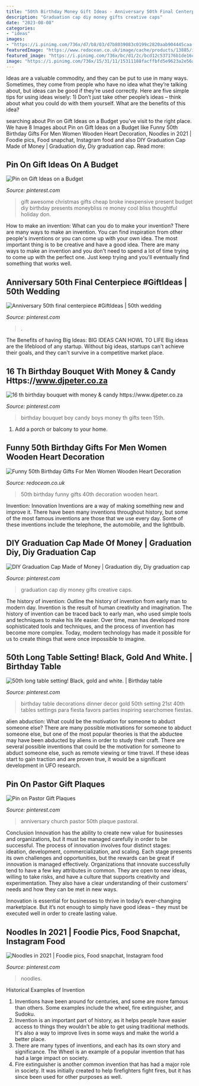 ```yaml
---
title: "50th Birthday Money Gift Ideas - Anniversary 50th Final Centerpiece #giftideas"
description: "Graduation cap diy money gifts creative caps"
date: "2023-08-08"
categories:
- "ideas"
images:
- "https://i.pinimg.com/736x/d7/b8/03/d7b8039083c0199c2820aab904445caa.jpg"
featuredImage: "https://www.redocean.co.uk/image/cache/products/13885/image07_2000-1500x1500.jpg"
featured_image: "https://i.pinimg.com/736x/bc/d1/2c/bcd12c537176b1de16c52bb7e4574894.jpg"
image: "https://i.pinimg.com/736x/15/31/11/15311188facffbfd5e9623a2e56a4c49--th-birthday-party-ideas-birthday-bouquet.jpg"
---
```



Ideas are a valuable commodity, and they can be put to use in many ways. Sometimes, they come from people who have no idea what they’re talking about, but ideas can be good if they’re used correctly. Here are five simple tips for using ideas wisely: 1) Don’t just take other people’s ideas – think about what you could do with them yourself. What are the benefits of this idea?

	

		
searching about Pin on Gift Ideas on a Budget you've visit to the right place. We have 8 Images about Pin on Gift Ideas on a Budget like Funny 50th Birthday Gifts For Men Women Wooden Heart Decoration, Noodles in 2021 | Foodie pics, Food snapchat, Instagram food and also DIY Graduation Cap Made of Money | Graduation diy, Diy graduation cap. Read more:
		
    
## Pin On Gift Ideas On A Budget

<img loading=lazy src="https://i.pinimg.com/736x/d7/b8/03/d7b8039083c0199c2820aab904445caa.jpg" onerror="this.onerror=null;this.src='https://tse2.mm.bing.net/th?id=OIP.PdqhiSJPCTp5YsMyHfhJ4wHaLH&amp;pid=15.1';" alt="Pin on Gift Ideas on a Budget">

_Source: pinterest.com_

>gift awesome christmas gifts cheap broke inexpensive present budget diy birthday presents moneybliss re money cool bliss thoughtful holiday don. 

	

How to make an invention: What can you do to make your invention?
There are many ways to make an invention. You can find inspiration from other people's inventions or you can come up with your own idea. The most important thing is to be creative and have a good idea. There are many ways to make an invention and you don't need to spend a lot of time trying to come up with the perfect one. Just keep trying and you'll eventually find something that works well.

    
## Anniversary 50th Final Centerpiece #GiftIdeas | 50th Wedding

<img loading=lazy src="https://i.pinimg.com/736x/a6/aa/ab/a6aaab21ff219f91b591354ea9d515fe.jpg" onerror="this.onerror=null;this.src='https://tse4.mm.bing.net/th?id=OIP.A8HsptqcTznFh7B9h7-FhAHaJ3&amp;pid=15.1';" alt="Anniversary 50th final centerpiece #GiftIdeas | 50th wedding">

_Source: pinterest.com_

>. 

	

The Benefits of having Big Ideas:
BIG IDEAS CAN HOWL TO LIFE
Big ideas are the lifeblood of any startup. Without big ideas, startups can't achieve their goals, and they can't survive in a competitive market place.

    
## 16 Th Birthday Bouquet With Money &amp; Candy Https://www.djpeter.co.za

<img loading=lazy src="https://i.pinimg.com/736x/15/31/11/15311188facffbfd5e9623a2e56a4c49--th-birthday-party-ideas-birthday-bouquet.jpg" onerror="this.onerror=null;this.src='https://tse2.mm.bing.net/th?id=OIP.bM0bmAsnGEYfYfiTxXaCKwHaJ3&amp;pid=15.1';" alt="16 th birthday bouquet with money &amp; candy https://www.djpeter.co.za">

_Source: pinterest.com_

>birthday bouquet boy candy boys money th gifts teen 15th. 

	

1. Add a porch or balcony to your home.

    
## Funny 50th Birthday Gifts For Men Women Wooden Heart Decoration

<img loading=lazy src="https://www.redocean.co.uk/image/cache/products/13885/image07_2000-1500x1500.jpg" onerror="this.onerror=null;this.src='https://tse2.mm.bing.net/th?id=OIP.RkvM03W9g8hVOuOG9NXubAHaHa&amp;pid=15.1';" alt="Funny 50th Birthday Gifts For Men Women Wooden Heart Decoration">

_Source: redocean.co.uk_

>50th birthday funny gifts 40th decoration wooden heart. 

	

Invention: Innovation
Inventions are a way of making something new and improve it. There have been many inventions throughout history, but some of the most famous inventions are those that we use every day. Some of these inventions include the telephone, the automobile, and the lightbulb.

    
## DIY Graduation Cap Made Of Money | Graduation Diy, Diy Graduation Cap

<img loading=lazy src="https://i.pinimg.com/736x/e6/32/6e/e6326ecacdeedf4c656500e928710998--travel-party-graduation-caps.jpg" onerror="this.onerror=null;this.src='https://tse4.mm.bing.net/th?id=OIP.eMUTlclIboOxBhvsHu97EQDMEy&amp;pid=15.1';" alt="DIY Graduation Cap Made of Money | Graduation diy, Diy graduation cap">

_Source: pinterest.com_

>graduation cap diy money gifts creative caps. 

	

The history of invention: Outline the history of invention from early man to modern day.
Invention is the result of human creativity and imagination. The history of invention can be traced back to early man, who used simple tools and techniques to make his life easier. Over time, man has developed more sophisticated tools and techniques, and the process of invention has become more complex. Today, modern technology has made it possible for us to create things that were once impossible to imagine.

    
## 50th Long Table Setting! Black, Gold And White. | Birthday Table

<img loading=lazy src="https://i.pinimg.com/736x/ef/49/67/ef4967e3b7437439b936ad108229059a.jpg" onerror="this.onerror=null;this.src='https://tse4.mm.bing.net/th?id=OIP.BhWyZ4cRBwdZogw6Y6DMfQHaNL&amp;pid=15.1';" alt="50th long table setting! Black, gold and white. | Birthday table">

_Source: pinterest.com_

>birthday table decorations dinner decor gold 50th setting 21st 40th tables settings para fiesta favors parties inspiring searchomee fiestas. 

	

alien abduction: What could be the motivation for someone to abduct someone else?
There are many possible motivations for someone to abduct someone else, but one of the most popular theories is that the abductee may have been abducted by aliens in order to study their craft. There are several possible inventions that could be the motivation for someone to abduct someone else, such as remote viewing or time travel. If these ideas start to gain traction and are proven true, it would be a significant development in UFO research.

    
## Pin On Pastor Gift Plaques

<img loading=lazy src="https://i.pinimg.com/736x/bc/d1/2c/bcd12c537176b1de16c52bb7e4574894.jpg" onerror="this.onerror=null;this.src='https://tse4.mm.bing.net/th?id=OIP.-tmbaMU4lsFZyCNy408tJwHaJ_&amp;pid=15.1';" alt="Pin on Pastor Gift Plaques">

_Source: pinterest.com_

>anniversary church pastor 50th plaque pastoral. 

	

Conclusion
Innovation has the ability to create new value for businesses and organizations, but it must be managed carefully in order to be successful. The process of innovation involves four distinct stages: ideation, development, commercialization, and scaling. Each stage presents its own challenges and opportunities, but the rewards can be great if innovation is managed effectively.
Organizations that innovate successfully tend to have a few key attributes in common. They are open to new ideas, willing to take risks, and have a culture that supports creativity and experimentation. They also have a clear understanding of their customers’ needs and how they can be met in new ways.

 Innovation is essential for businesses to thrive in today’s ever-changing marketplace. But it’s not enough to simply have good ideas – they must be executed well in order to create lasting value.

    
## Noodles In 2021 | Foodie Pics, Food Snapchat, Instagram Food

<img loading=lazy src="https://i.pinimg.com/736x/82/90/17/829017d312342443b21178d2b074696c.jpg" onerror="this.onerror=null;this.src='https://tse1.mm.bing.net/th?id=OIP.5Q-Whz3ZV8Wnq9Gqs1BGCQHaOX&amp;pid=15.1';" alt="Noodles in 2021 | Foodie pics, Food snapchat, Instagram food">

_Source: pinterest.com_

>noodles. 

	

Historical Examples of Invention
1. Inventions have been around for centuries, and some are more famous than others. Some examples include the wheel, fire extinguisher, and Sudoku.
2. Invention is an important part of history, as it helps people have easier access to things they wouldn't be able to get using traditional methods. It's also a way to improve lives in some ways and make the world a better place.
3. There are many types of inventions, and each has its own story and significance. The Wheel is an example of a popular invention that has had a large impact on society.
4. Fire extinguisher is another common invention that has had a major role in society. It was initially created to help firefighters fight fires, but it has since been used for other purposes as well.

